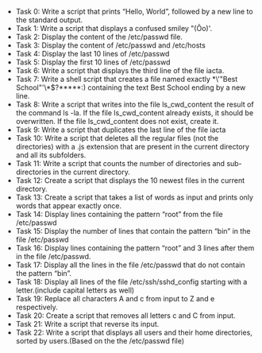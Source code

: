 * Task 0: Write a script that prints “Hello, World”, followed by a new line to the standard output.
* Task 1: Write a script that displays a confused smiley "(Ôo)'.
* Task 2: Display the content of the /etc/passwd file.
* Task 3: Display the content of /etc/passwd and /etc/hosts
* Task 4: Display the last 10 lines of /etc/passwd
* Task 5: Display the first 10 lines of /etc/passwd
* Task 6: Write a script that displays the third line of the file iacta.
* Task 7: Write a shell script that creates a file named exactly \*\\'"Best School"\'\\*$\?\*\*\*\*\*:) containing the text Best School ending by a new line.
* Task 8: Write a script that writes into the file ls_cwd_content the result of the command ls -la. If the file ls_cwd_content already exists, it should be overwritten. If the file ls_cwd_content does not exist, create it.
* Task 9: Write a script that duplicates the last line of the file iacta
* Task 10: Write a script that deletes all the regular files (not the directories) with a .js extension that are present in the current directory and all its subfolders.
* Task 11: Write a script that counts the number of directories and sub-directories in the current directory.
* Task 12: Create a script that displays the 10 newest files in the current directory.
* Task 13: Create a script that takes a list of words as input and prints only words that appear exactly once.
* Task 14: Display lines containing the pattern “root” from the file /etc/passwd
* Task 15: Display the number of lines that contain the pattern “bin” in the file /etc/passwd
* Task 16: Display lines containing the pattern “root” and 3 lines after them in the file /etc/passwd.
* Task 17: Display all the lines in the file /etc/passwd that do not contain the pattern “bin”.
* Task 18: Display all lines of the file /etc/ssh/sshd_config starting with a letter.(include capital letters as well)
* Task 19: Replace all characters A and c from input to Z and e respectively.
* Task 20: Create a script that removes all letters c and C from input.
* Task 21: Write a script that reverse its input.
* Task 22: Write a script that displays all users and their home directories, sorted by users.(Based on the the /etc/passwd file)
